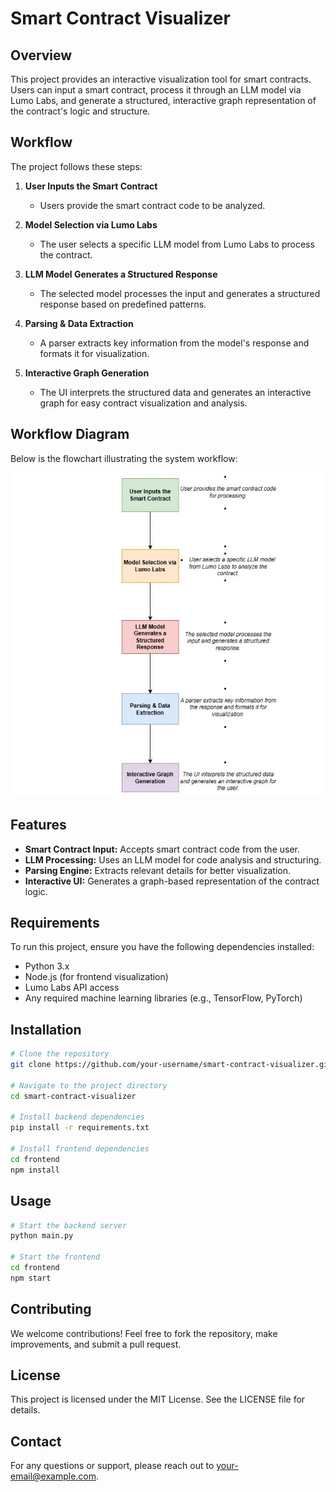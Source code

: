 # Smart Contract Visualizer

## Overview
This project provides an interactive visualization tool for smart contracts. Users can input a smart contract, process it through an LLM model via Lumo Labs, and generate a structured, interactive graph representation of the contract's logic and structure.

## Workflow
The project follows these steps:

1. **User Inputs the Smart Contract**  
   - Users provide the smart contract code to be analyzed.

2. **Model Selection via Lumo Labs**  
   - The user selects a specific LLM model from Lumo Labs to process the contract.

3. **LLM Model Generates a Structured Response**  
   - The selected model processes the input and generates a structured response based on predefined patterns.

4. **Parsing & Data Extraction**  
   - A parser extracts key information from the model's response and formats it for visualization.

5. **Interactive Graph Generation**  
   - The UI interprets the structured data and generates an interactive graph for easy contract visualization and analysis.

## Workflow Diagram
Below is the flowchart illustrating the system workflow:

![Smart Contract Workflow](./image.jpg)

## Features
- **Smart Contract Input:** Accepts smart contract code from the user.
- **LLM Processing:** Uses an LLM model for code analysis and structuring.
- **Parsing Engine:** Extracts relevant details for better visualization.
- **Interactive UI:** Generates a graph-based representation of the contract logic.

## Requirements
To run this project, ensure you have the following dependencies installed:

- Python 3.x
- Node.js (for frontend visualization)
- Lumo Labs API access
- Any required machine learning libraries (e.g., TensorFlow, PyTorch)

## Installation
```bash
# Clone the repository
git clone https://github.com/your-username/smart-contract-visualizer.git

# Navigate to the project directory
cd smart-contract-visualizer

# Install backend dependencies
pip install -r requirements.txt

# Install frontend dependencies
cd frontend
npm install
```

## Usage
```bash
# Start the backend server
python main.py

# Start the frontend
cd frontend
npm start
```

## Contributing
We welcome contributions! Feel free to fork the repository, make improvements, and submit a pull request.

## License
This project is licensed under the MIT License. See the LICENSE file for details.

## Contact
For any questions or support, please reach out to [your-email@example.com](mailto:prasantmishra2018@gmail.com).

